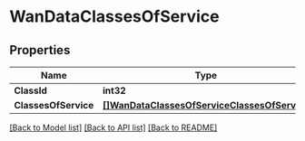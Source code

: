 # WanDataClassesOfService

## Properties

Name | Type | Description | Notes
------------ | ------------- | ------------- | -------------
**ClassId** | **int32** |  | [optional] 
**ClassesOfService** | [**[]WanDataClassesOfServiceClassesOfService**](WAN_data_classesOfService_classesOfService.md) |  | [optional] 

[[Back to Model list]](../README.md#documentation-for-models) [[Back to API list]](../README.md#documentation-for-api-endpoints) [[Back to README]](../README.md)


